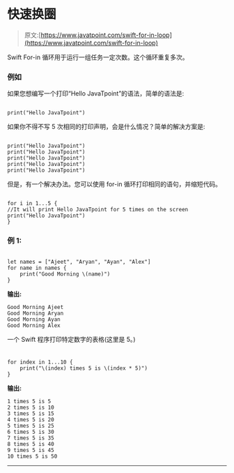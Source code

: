 # 快速换圈

> 原文:[https://www.javatpoint.com/swift-for-in-loop](https://www.javatpoint.com/swift-for-in-loop)

Swift For-in 循环用于运行一组任务一定次数。这个循环重复多次。

### 例如

如果您想编写一个打印“Hello JavaTpoint”的语法，简单的语法是:

```

print("Hello JavaTpoint") 

```

如果你不得不写 5 次相同的打印声明，会是什么情况？简单的解决方案是:

```

print("Hello JavaTpoint") 
print("Hello JavaTpoint") 
print("Hello JavaTpoint") 
print("Hello JavaTpoint") 
print("Hello JavaTpoint") 

```

但是，有一个解决办法。您可以使用 for-in 循环打印相同的语句，并缩短代码。

```

for i in 1...5 {
//It will print Hello JavaTpoint for 5 times on the screen
print("Hello JavaTpoint")
}

```

### 例 1:

```

let names = ["Ajeet", "Aryan", "Ayan", "Alex"]
for name in names {
    print("Good Morning \(name)")
}

```

**输出:**

```
Good Morning Ajeet
Good Morning Aryan
Good Morning Ayan
Good Morning Alex

```

一个 Swift 程序打印特定数字的表格(这里是 5。)

### 

```

for index in 1...10 {
    print("\(index) times 5 is \(index * 5)")
}

```

**输出:**

```
1 times 5 is 5
2 times 5 is 10
3 times 5 is 15
4 times 5 is 20
5 times 5 is 25
6 times 5 is 30
7 times 5 is 35
8 times 5 is 40
9 times 5 is 45
10 times 5 is 50

```

* * *